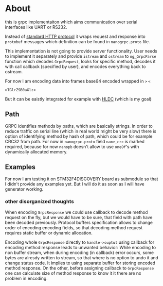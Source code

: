 # About
this is grpc implementaiton which aims communication over serial interfaces
like UART or RS232.

Instead of [standard HTTP protocol](https://github.com/grpc/grpc/blob/master/doc/PROTOCOL-HTTP2.md)
it wraps request and response into `protobuf` messages which definition can be
found in `nanogrpc.proto` file.

This implementation is not going to provide server functionality. User needs to
implement it separately and provide `istream` and `ostream` to `ng_GrpcParse`
function which decodes `GrpcRequest`, looks for specific method, decodes it
with call callback (specified by user), and encodes everything back to ostream.

For now I am encoding data into frames base64 encoded wrapped in `>` `<`
```
>TGlrZSB0aGlz<
```
But it can be eaistly integrated for example with
[HLDC](https://en.wikipedia.org/wiki/High-Level_Data_Link_Control) (which is my goal)

## Path

GRPC identifies methods by paths, which are basically strings.
In order to reduce traffic on serial line (which in real world might be very slow)
there is option of identifying method by hash of path, which could be for
example CRC32 from path. For now in `nanogrpc.proto` field `name_crc` is marked
required, because for now `nanopb` doesn't allow to use `oneOf`'s with dynamically allocated memory.

## Examples

For now I am testing it on STM32F4DISCOVERY board as submodule so that I didn't
provide any examples yet. But I will do it as soon as I will have generator
working.


### other disorganized thoughts

When encoding `GrpcResponse` we could use callback to decode method request
on the fly, but we would have to be sure, that field with path have been decoded
previously. Protocol buffers specification allows to change order of encoding
encoding fields, so that decoding method request requires static buffer or
dynamic allocation.

Encoding whole `GrpcResponse` directly to `handle->ouptut` using callback for
encoding method response leads to unwanted behavior: While encoding to non
buffer stream, when during encoding (in callback) error occurs, some bytes
are alresdy written to stream, so that where is no option to undo it and change
status code. It implies to using separate buffer for storing encoded
method response.
On the other, before assigning callback to `GrpcResponse` one can calculate
size of method response to know it it there are no problem in encoding.
